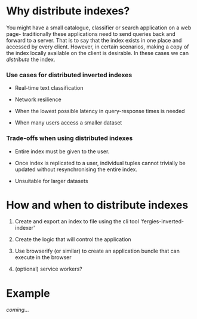 # Why distribute indexes?

You might have a small catalogue, classifier or search application on
a web page- traditionally these applications need to send queries back
and forward to a server. That is to say that the index exists in one
place and accessed by every client. However, in certain scenarios,
making a copy of the index locally available on the client is
desirable. In these cases we can _distribute_ the index.


### Use cases for distributed inverted indexes

* Real-time text classification

* Network resilience

* When the lowest possible latency in query-response times is needed

* When many users access a smaller dataset

### Trade-offs when using distributed indexes

* Entire index must be given to the user.

* Once index is replicated to a user, individual tuples cannot
  trivially be updated without resynchronising the entire index.

* Unsuitable for larger datasets


# How and when to distribute indexes

1. Create and export an index to file using the cli tool
'fergies-inverted-indexer'

1. Create the logic that will control the application

1. Use browserify (or similar) to create an application bundle that
can execute in the browser

1. (optional) service workers?


# Example

_coming..._